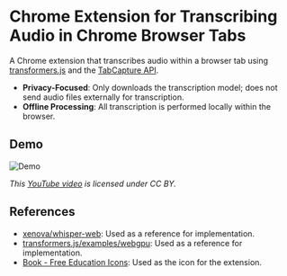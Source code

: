# Chrome Extension for Transcribing Audio in Chrome Browser Tabs

A Chrome extension that transcribes audio within a browser tab using [transformers.js](https://github.com/huggingface/transformers.js) and the [TabCapture API](https://developer.chrome.com/docs/extensions/reference/tabCapture/).

- **Privacy-Focused**: Only downloads the transcription model; does not send audio files externally for transcription.
- **Offline Processing**: All transcription is performed locally within the browser.

## Demo

![Demo](./images/chrome-extension-web-transcriptor-ai.gif)

*This [YouTube video](https://www.youtube.com/watch?v=Boj9eD0Wug8) is licensed under CC BY.*

## References

- [xenova/whisper-web](https://github.com/xenova/whisper-web/tree/81869ed62970ff4373509b6004a6c9a3f0c5b64d): Used as a reference for implementation.
- [transformers.js/examples/webgpu](https://github.com/huggingface/transformers.js/tree/7a58d6e11968dd85dc87ce37b2ab37213165889a/examples/webgpu-whisper): Used as a reference for implementation.
- [Book - Free Education Icons](https://www.flaticon.com/free-icon/book_1679072?term=magic&page=1&position=46&origin=search&related_id=1679072): Used as the icon for the extension.

